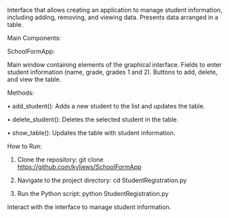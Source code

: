 Interface that allows creating an application to manage student information, including adding, removing, and viewing data. Presents data arranged in a table.

Main Components:

SchoolFormApp:

Main window containing elements of the graphical interface. Fields to enter student information (name, grade, grades 1 and 2). Buttons to add, delete, and view the table.

Methods:

• add_student(): Adds a new student to the list and updates the table.

• delete_student(): Deletes the selected student in the table.

• show_table(): Updates the table with student information.

How to Run:

1. Clone the repository:
git clone https://github.com/kyliews/SchoolFormApp

2. Navigate to the project directory:
cd StudentRegistration.py

3. Run the Python script: 
python StudentRegistration.py

Interact with the interface to manage student information.
